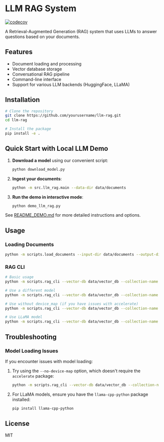 # LLM RAG System

[![codecov](https://codecov.io/gh/sm4rtm4art/llm-rag/branch/main/graph/badge.svg)](https://codecov.io/gh/sm4rtm4art/llm-rag)

A Retrieval-Augmented Generation (RAG) system that uses LLMs to answer questions based on your documents.

## Features

- Document loading and processing
- Vector database storage
- Conversational RAG pipeline
- Command-line interface
- Support for various LLM backends (HuggingFace, LLaMA)

## Installation

```bash
# Clone the repository
git clone https://github.com/yourusername/llm-rag.git
cd llm-rag

# Install the package
pip install -e .
```

## Quick Start with Local LLM Demo

1. **Download a model** using our convenient script:

   ```bash
   python download_model.py
   ```

2. **Ingest your documents**:

   ```bash
   python -m src.llm_rag.main --data-dir data/documents
   ```

3. **Run the demo in interactive mode**:
   ```bash
   python demo_llm_rag.py
   ```

See [README_DEMO.md](README_DEMO.md) for more detailed instructions and options.

## Usage

### Loading Documents

```bash
python -m scripts.load_documents --input-dir data/documents --output-dir data/vector_db --collection-name my_docs
```

### RAG CLI

```bash
# Basic usage
python -m scripts.rag_cli --vector-db data/vector_db --collection-name my_docs

# Use a different model
python -m scripts.rag_cli --vector-db data/vector_db --collection-name my_docs --model google/flan-t5-large

# Use without device_map (if you have issues with accelerate)
python -m scripts.rag_cli --vector-db data/vector_db --collection-name my_docs --no-device-map

# Use LLaMA model
python -m scripts.rag_cli --vector-db data/vector_db --collection-name my_docs --use-llama --llama-model-path path/to/model.gguf
```

## Troubleshooting

### Model Loading Issues

If you encounter issues with model loading:

1. Try using the `--no-device-map` option, which doesn't require the `accelerate` package:

   ```bash
   python -m scripts.rag_cli --vector-db data/vector_db --collection-name my_docs --no-device-map
   ```

2. For LLaMA models, ensure you have the `llama-cpp-python` package installed:
   ```bash
   pip install llama-cpp-python
   ```

## License

MIT
